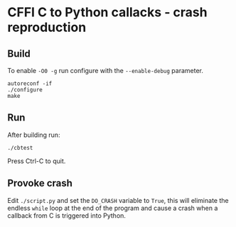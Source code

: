 # CFFI C to Python callacks - crash reproduction

## Build

To enable `-O0 -g` run configure with the `--enable-debug` parameter.

```
autoreconf -if
./configure
make
```

## Run

After building run:

`./cbtest`

Press Ctrl-C to quit.

## Provoke crash

Edit `./script.py` and set the `DO_CRASH` variable to `True`, this will
eliminate the endless `while` loop at the end of the program and cause
a crash when a callback from C is triggered into Python.



